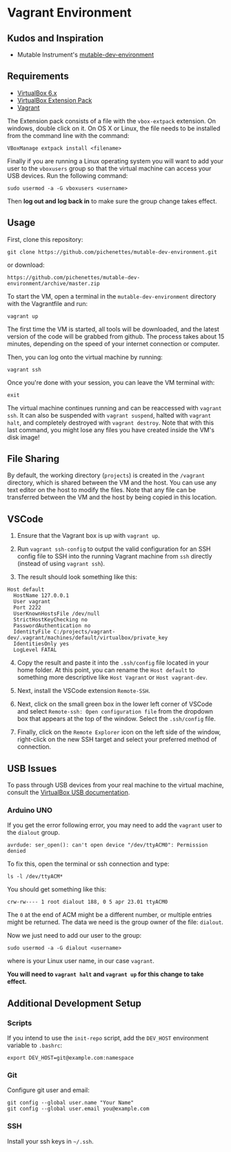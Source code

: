 # Vagrant Environment

## Kudos and Inspiration

* Mutable Instrument's [mutable-dev-environment](https://github.com/pichenettes/mutable-dev-environment)

## Requirements

* [VirtualBox 6.x](https://www.virtualbox.org/wiki/Downloads)
* [VirtualBox Extension Pack](https://www.virtualbox.org/wiki/Downloads)
* [Vagrant](https://www.vagrantup.com/downloads.html)

The Extension pack consists of a file with the `vbox-extpack` extension.  On windows, double click on it.  On OS X or Linux, the file needs to be installed from the command line with the command:

    VBoxManage extpack install <filename>

Finally if you are running a Linux operating system you will want to add your user to the `vboxusers` group so that the virtual machine can access your USB devices.  Run the following command:

    sudo usermod -a -G vboxusers <username>

Then **log out and log back in** to make sure the group change takes effect.

## Usage

First, clone this repository:

	git clone https://github.com/pichenettes/mutable-dev-environment.git

or download: 

	https://github.com/pichenettes/mutable-dev-environment/archive/master.zip

To start the VM, open a terminal in the `mutable-dev-environment` directory with the Vagrantfile and run:

    vagrant up

The first time the VM is started, all tools will be downloaded, and the latest version of the code will be grabbed from github.  The process takes about 15 minutes, depending on the speed of your internet connection or computer.

Then, you can log onto the virtual machine by running:

    vagrant ssh

Once you're done with your session, you can leave the VM terminal with:

    exit

The virtual machine continues running and can be reaccessed with `vagrant ssh`. It can also be suspended with `vagrant suspend`, halted with `vagrant halt`, and completely destroyed with `vagrant destroy`.  Note that with this last command, you might lose any files you have created inside the VM's disk image!

## File Sharing

By default, the working directory (`projects`) is created in the `/vagrant` directory, which is shared between the VM and the host. You can use any text editor on the host to modify the files.  Note that any file can be transferred between the VM and the host by being copied in this location.

## VSCode

1. Ensure that the Vagrant box is up with `vagrant up`.

2. Run `vagrant ssh-config` to output the valid configuration for an SSH config file to SSH into the running Vagrant machine from `ssh` directly (instead of using `vagrant ssh`).

3. The result should look something like this:
```
Host default
  HostName 127.0.0.1
  User vagrant
  Port 2222
  UserKnownHostsFile /dev/null
  StrictHostKeyChecking no
  PasswordAuthentication no
  IdentityFile C:/projects/vagrant-dev/.vagrant/machines/default/virtualbox/private_key
  IdentitiesOnly yes
  LogLevel FATAL
```

4. Copy the result and paste it into the `.ssh/config` file located in your home folder. At this point, you can rename the `Host default` to something more descriptive like `Host Vagrant` or `Host vagrant-dev`.

5. Next, install the VSCode extension `Remote-SSH`.

6. Next, click on the small green box in the lower left corner of VSCode and select `Remote-ssh: Open configuration file` from the dropdown box that appears at the top of the window. Select the `.ssh/config` file.

7. Finally, click on the `Remote Explorer` icon on the left side of the window, right-click on the new SSH target and select your preferred method of connection.

## USB Issues

To pass through USB devices from your real machine to the virtual machine, consult the [VirtualBox USB documentation](https://www.virtualbox.org/manual/ch03.html#idp96037808).

### Arduino UNO

If you get the error following error, you may need to add the `vagrant` user to the `dialout` group.

```
avrdude: ser_open(): can't open device "/dev/ttyACM0": Permission denied
```

To fix this, open the terminal or ssh connection and type:

```
ls -l /dev/ttyACM*
```

You should get something like this:

```
crw-rw---- 1 root dialout 188, 0 5 apr 23.01 ttyACM0
```

The `0` at the end of ACM might be a different number, or multiple entries might be returned. The data we need is the group owner of the file: `dialout`.

Now we just need to add our user to the group:

```
sudo usermod -a -G dialout <username>
```

where <username> is your Linux user name, in our case `vagrant`.

**You will need to `vagrant halt` and `vagrant up` for this change to take effect.**

## Additional Development Setup

### Scripts

If you intend to use the `init-repo` script, add the `DEV_HOST` environment variable to `.bashrc`:

```
export DEV_HOST=git@example.com:namespace
```

### Git

Configure git user and email:

```
git config --global user.name "Your Name"
git config --global user.email you@example.com
```

### SSH

Install your ssh keys in `~/.ssh`.